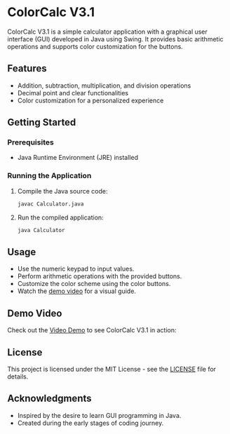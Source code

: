 # ColorCalc V3.1

ColorCalc V3.1 is a simple calculator application with a graphical user interface (GUI) developed in Java using Swing. It provides basic arithmetic operations and supports color customization for the buttons.

## Features

- Addition, subtraction, multiplication, and division operations
- Decimal point and clear functionalities
- Color customization for a personalized experience

## Getting Started

### Prerequisites

- Java Runtime Environment (JRE) installed

### Running the Application

1. Compile the Java source code:

   ```bash
   javac Calculator.java
   ```

2. Run the compiled application:

   ```bash
   java Calculator
   ```

## Usage

- Use the numeric keypad to input values.
- Perform arithmetic operations with the provided buttons.
- Customize the color scheme using the color buttons.
- Watch the [demo video](#demo-video) for a visual guide.

## Demo Video

Check out the [Video Demo](https://youtu.be/Y9bFHMRzFPE) to see ColorCalc V3.1 in action:

## License

This project is licensed under the MIT License - see the [LICENSE](LICENSE) file for details.

## Acknowledgments

- Inspired by the desire to learn GUI programming in Java.
- Created during the early stages of coding journey.

